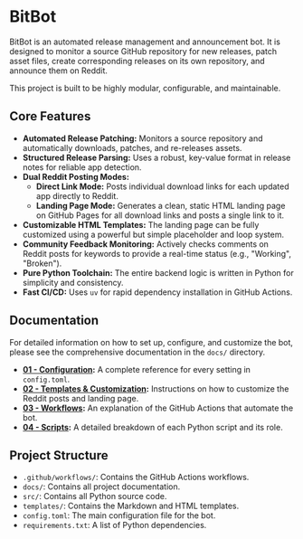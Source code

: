 # BitBot

BitBot is an automated release management and announcement bot. It is designed to monitor a source GitHub repository for new releases, patch asset files, create corresponding releases on its own repository, and announce them on Reddit.

This project is built to be highly modular, configurable, and maintainable.

## Core Features

-   **Automated Release Patching:** Monitors a source repository and automatically downloads, patches, and re-releases assets.
-   **Structured Release Parsing:** Uses a robust, key-value format in release notes for reliable app detection.
-   **Dual Reddit Posting Modes:**
    -   **Direct Link Mode:** Posts individual download links for each updated app directly to Reddit.
    -   **Landing Page Mode:** Generates a clean, static HTML landing page on GitHub Pages for all download links and posts a single link to it.
-   **Customizable HTML Templates:** The landing page can be fully customized using a powerful but simple placeholder and loop system.
-   **Community Feedback Monitoring:** Actively checks comments on Reddit posts for keywords to provide a real-time status (e.g., "Working", "Broken").
-   **Pure Python Toolchain:** The entire backend logic is written in Python for simplicity and consistency.
-   **Fast CI/CD:** Uses `uv` for rapid dependency installation in GitHub Actions.

## Documentation

For detailed information on how to set up, configure, and customize the bot, please see the comprehensive documentation in the `docs/` directory.

-   **[01 - Configuration](./docs/01-configuration.md):** A complete reference for every setting in `config.toml`.
-   **[02 - Templates & Customization](./docs/02-templates.md):** Instructions on how to customize the Reddit posts and landing page.
-   **[03 - Workflows](./docs/03-workflows.md):** An explanation of the GitHub Actions that automate the bot.
-   **[04 - Scripts](./docs/04-scripts.md):** A detailed breakdown of each Python script and its role.

## Project Structure

-   `.github/workflows/`: Contains the GitHub Actions workflows.
-   `docs/`: Contains all project documentation.
-   `src/`: Contains all Python source code.
-   `templates/`: Contains the Markdown and HTML templates.
-   `config.toml`: The main configuration file for the bot.
-   `requirements.txt`: A list of Python dependencies.
